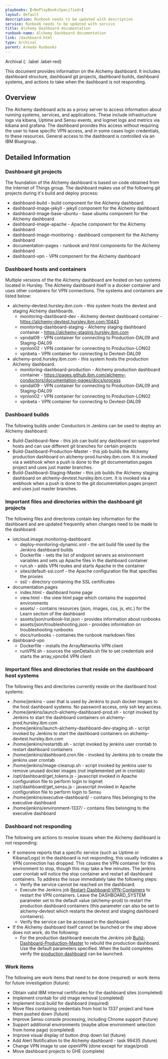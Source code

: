 ```yaml
---
playbooks: [<NoPlayBooksSpecified>]
layout: default
description: Runbook needs to be updated with description
service: Runbook needs to be updated with service
title: Alchemy Dashboard documentation
runbook-name: Alchemy Dashboard documentation
link: /dashboard.html
type: Archival
parent: Armada Runbooks
---
```


Archival
{: .label .label-red}

This document provides information on the Alchemy dashboard. It includes dashboard structure, dashboard git projects, dashboard builds, dashboard systems, and actions to take when the dashboard is not responding.


## Overview
The Alchemy dashboard acts as a proxy server to access information about running systems, services, and applications. These include infrastructure logs via kibana, Uptime and Sensu events, and logmet logs and metrics via kibana and grafana. The dashboard provides this access without requiring the user to have specific VPN access, and in some cases login credentials, to these resources. General access to the dashboard is controlled via an IBM Bluegroup.

## Detailed Information

### Dashboard git projects
The foundation of the Alchemy dashboard is based on code obtained from the Internet of Things group. The dashboard makes use of the following git projects during it's build and deploy process:

* dashboard-build - build component for the Alchemy dashboard.
* dashboard-image-jekyll - jekyll component for the Alchemy dashboard
* dashboard-image-base-ubuntu - base ubuntu component for the Alchemy dashboard
* dashboard-image-apache - Apache component for the Alchemy dashboard
* dashboard-image-monitoring - dashboard component for the Alchemy dashboard
* documentation-pages - runbook and html components for the Alchemy dashboard
* dashboard-vpn - VPN component for the Alchemy dashboard

### Dashboard hosts and containers
Multiple versions of the the Alchemy dashboard are hosted on two systems located in Hursley. The Alchemy dashboard itself is a docker container and uses other containers for VPN connections. The systems and containers are listed below:

* alchemy-devtest.hursley.ibm.com - this system hosts the devtest and staging Alchemy dashboards.
	* monitoring-dashboard-dev - Alchemy devtest dashboard container - https://alchemy-devtest.hursley.ibm.com:10443
	* monitoring-dashboard-staging - Alchemy staging dashboard container - https://alchemy-staging.hursley.ibm.com		
	* vpndal09 - VPN container for connecting to Production-DAL09 and Staging-DAL09
	* vpnlon02 - VPN container for connecting to Production-LON02
	* vpnbeta - VPN container for connecting to Devtest-DAL09
* alchemy-prod.hursley.ibm.com - this system hosts the production Alchemy dashboard.
	* monitoring-dashboard-production - Alchemy production dashboard container - https://pages.github.ibm.com/alchemy-conductors/documentation-pages/docs/process
	* vpndal09 - VPN container for connecting to Production-DAL09 and Staging-DAL09
	* vpnlon02 - VPN container for connecting to Production-LON02
	* vpnbeta - VPN container for connecting to Devtest-DAL09

### Dashboard builds
The following builds under Conductors in Jenkins can be used to deploy an Alchemy dashboard:

* Build-Dashboard-New - this job can build any dashboard on supported hosts and can use different git branches for certain projects
* Build-Dashboard-Production-Master - this job builds the Alchemy production dashboard on alchemy-prod.hursley.ibm.com. It is invoked via a webhook when a push is done to the git documentation.pages project and uses just master branches.
* Build-Dashboard-Staging-Master - this job builds the Alchemy staging dashboard on alchemy-devtest.hursley.ibm.com. It is invoked via a webhook when a push is done to the git documentation.pages project and uses just master branches.

### Important files and directories within the dashboard git projects
The following files and directories contain key information for the dashboard and are updated frequently when changes need to be made to the dashboard:

* iotcloud.image.monitoring-dashboard
	* deploy-monitoring-dynamic.xml - the ant build file used by the Jenkins dashboard builds
	* Dockerfile - sets the list of endpoint servers as environment variables and sets up Apache files in the dashboard container
	* run.sh - adds VPN routes and starts Apache in the container
	* sites/default-ssl.conf - the Apache configuration file that specifies the proxies
	* ssl/ - directory containing the SSL certificates
* documentation.pages
	* index.html - dashboard home page
	* view.html - the view html page which contains the supported environments
	* assets/ - contains resources (json, images, css, js, etc.) for the Learn section of the dashboard
	* assets/json/runbook-list.json - provides information about runbooks
	* assets/json/troubleshooting.json - provides information on troubleshooting runbooks
	* docs/runbooks - containes the runbook markdown files
* dashboard-vpn
	* Dockerfile - installs the ArrayNetworks VPN client
	* runVPN.sh - sources the vpnDetails.sh file to set credentials and starts the array_vpnc64 VPN client

### Important files and directories that reside on the dashboard host systems
The following files and directories currently reside on the dashboard host systems:

* /home/jenkins - user that is used by Jenkins to push docker images to the host dashboard systems. No password access, only ssh key access.
* /home/jenkins/launch-alchemy-dashboard-prod.sh - script invoked by Jenkins to start the dashboard containers on alchemy-prod.hursley.ibm.com
* /home/jenkins/launch-alchemy-dashboard-dev-staging.sh - script invoked by Jenkins to start the dashboard containers on alchemy-devtest.hursley.ibm.com
* /home/jenkins/restartdb.sh - script invoked by jenkins user crontab to restart dashboard containers
* /home/jenkins/dashboard.cron.file - invoked by Jenkins job to create the jenkins user crontab
* /home/jenkins/image-cleanup.sh - script invoked by jenkins user to remove unused docker images (not implemented yet in crontab)
* /opt/dashboard/get_tokens.js - javascript invoked in Apache configuration file to perform login to logmet
* /opt/dashboard/get_sensu.js - javascript invoked in Apache configuration file to perform login to Sensu
* /home/jenkins/executive-dashboard/ - contains files belonging to the executive dashboard
* /home/jenkins/environment-1337/ - contains files belonging to the executive dashboard

### Dashboard not responding
The following are actions to resolve issues when the Alchemy dashboard is not responding:

* If someone reports that a specific service (such as Uptime or Kibana/Logs) in the dashboard is not responding, this usually indicates a VPN connection has dropped. This causes the VPN container for this environment to stop, though this may take a few minutes. The jenkins user crontab will notice the stop container and restart all dashboard containers. To address the issue immediately take the following steps:
  * Verify the service cannot be reached on the dashboard.
  * Execute the Jenkins job [Restart-Dashboard-VPN-Containers](http://alchemy.hursley.ibm.com:8080/view/Conductors/job/Conductors/job/Conductors-Dashboard/view/Maintenance%20/job/Restart-Dashboard-VPN-Containers/) to restart the VPN containers. Leave the DASHBOARD_SYSTEM parameter set to the default value (alchemy-prod) to restart the production dashboard containers (this parameter can also be set to alchemy-devtest which restarts the devtest and staging dashboard containers).
  * Verify the service can be accessed in the dashboard.
* If the Alchemy dashboard itself cannot be launched or the step above does not work, do the following:
  * For the production dashboard execute the Jenkins job [Build-Dashboard-Production-Master](http://alchemy.hursley.ibm.com:8080/view/Conductors/job/Conductors/job/Conductors-Dashboard/job/Build-Dashboard-Production-Master/) to rebuild the production dashboard. Use the default parameters specified. When the build completes verify the [production dashboard](https://alchemy-dashboard.containers.cloud.ibm.com) can be launched.

### Work items
The following are work items that need to be done (required) or work items for future investigation (future):

* Obtain valid IBM internal certificates for the dashboard sites (completed)
* Implement crontab for old image removal (completed)
* Implement local build for dashboard (required)
* Move files containing credentials from host to 1337 project and have them pushed down (future)
* Improve Sensu console processing, including Chrome support (future)
* Support additional environments (maybe allow environment selection from home page) (completed)
* Improve visual display of button drop down list (future)
* Add Alert Notification to the Alchemy dashboard - task 99435 (future)
* Change VPN image to use openVPN (done except for stage/prod)
* Move dashboard projects to GHE (complete)
